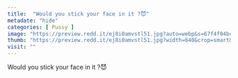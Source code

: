 ```yaml
---
title:  "Would you stick your face in it ?😈"
metadate: "hide"
categories: [ Pussy ]
image: "https://preview.redd.it/ej8i0amvstl51.jpg?auto=webp&s=67f4f04bc86ce473e28203dbdd82a97fb445463a"
thumb: "https://preview.redd.it/ej8i0amvstl51.jpg?width=640&crop=smart&auto=webp&s=47b4aeb93f47d92a57f6ac3dfe2224347de9500b"
visit: ""
---
```

Would you stick your face in it ?😈
